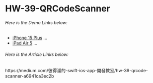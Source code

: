 <h1> HW-39-QRCodeScanner </h1>

<H6>Here is the Demo Links below:</H6>

* [iPhone 15 Plus](https://youtube.com/shorts/KPv8frqtiX0?si=Qs_o_6T9g4wHFIFH)
...
* [iPad Air 5](https://www.youtube.com/shorts/HNAE1h9UVko)
...
  
<H6>Here is the Article Links below:</H6>
https://medium.com/彼得潘的-swift-ios-app-開發教室/hw-39-qrcode-scanner-a6941ca3ec2b
